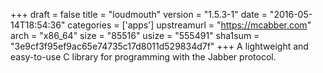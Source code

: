 +++
draft = false
title = "loudmouth"
version = "1.5.3-1"
date = "2016-05-14T18:54:36"
categories = ['apps']
upstreamurl = "https://mcabber.com"
arch = "x86_64"
size = "85516"
usize = "555491"
sha1sum = "3e9cf3f95ef9ac65e74735c17d8011d529834d7f"
+++
A lightweight and easy-to-use C library for programming with the Jabber protocol.